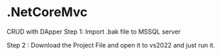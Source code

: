 # .NetCoreMvc 
CRUD with DApper
Step 1: Import .bak file to MSSQL server 

Step 2 : Download the Project File and open it to vs2022 and just run it.
